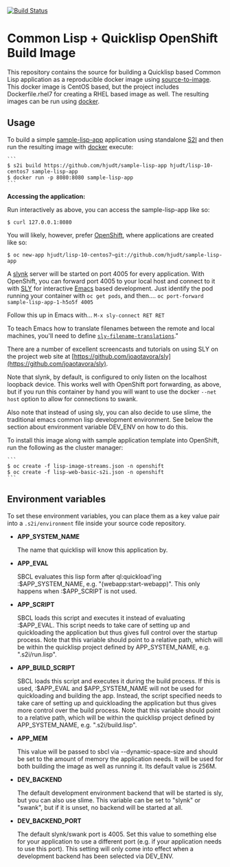 [![Build Status](https://travis-ci.org/hjudt/s2i-lisp.svg?branch=master)](https://travis-ci.org/hjudt/s2i-lisp)

Common Lisp + Quicklisp OpenShift Build Image
==============================================

This repository contains the source for building a Quicklisp based Common Lisp application as a reproducible docker image using [source-to-image](https://github.com/openshift/source-to-image). This docker image is CentOS based, but the project includes Dockerfile.rhel7 for creating a RHEL based image as well.  The resulting images can be run using [docker](http://docker.io).


Usage
---------------------
To build a simple [sample-lisp-app](https://github.com/hjudt/sample-lisp-app) application using standalone [S2I](https://github.com/openshift/source-to-image) and then run the resulting image with [docker](http://docker.io) execute:

    ```
    $ s2i build https://github.com/hjudt/sample-lisp-app hjudt/lisp-10-centos7 sample-lisp-app
    $ docker run -p 8080:8080 sample-lisp-app
    ```

**Accessing the application:**

Run interactively as above, you can access the sample-lisp-app like so:
```
$ curl 127.0.0.1:8080
```

You will likely, however, prefer [OpenShift](https://www.openshift.com), where applications are created like so:
```
$ oc new-app hjudt/lisp-10-centos7~git://github.com/hjudt/sample-lisp-app
```

A [slynk](https://github.com/joaotavora/sly) server will be started on port 4005 for every application.  With OpenShift, you can forward port 4005 to your local host and connect to it with [SLY](https://github.com/joaotavora/sly) for interactive [Emacs](https://www.gnu.org/software/emacs/) based development.  Just identify the pod running your container with `oc get pods`, and then....
```oc port-forward sample-lisp-app-1-h5o5f 4005```

Follow this up in Emacs with...
```M-x sly-connect RET RET```

To teach Emacs how to translate filenames between the remote and local machines, you'll need to define [```sly-filename-translations```](http://joaotavora.github.io/sly/#Setting-up-pathname-translations)."

There are a number of excellent screencasts and tutorials on using SLY on the project web site at [https://github.com/joaotavora/sly](https://github.com/joaotavora/sly).

Note that slynk, by default, is configured to only listen on the
localhost loopback device.  This works well with OpenShift port
forwarding, as above, but if you run this container by hand you will
want to use the docker `--net host` option to allow for connections to
swank.

Also note that instead of using sly, you can also decide to use
slime, the traditional emacs common lisp development environment.
See below the section about environment variable DEV_ENV on how
to do this.

To install this image along with sample application template into OpenShift, run the following as the cluster manager:

    ```
    $ oc create -f lisp-image-streams.json -n openshift
    $ oc create -f lisp-web-basic-s2i.json -n openshift
    ```

Environment variables
---------------------

To set these environment variables, you can place them as a key value pair into a `.s2i/environment`
file inside your source code repository.

* **APP_SYSTEM_NAME**

    The name that quicklisp will know this application by.

* **APP_EVAL**

    SBCL evaluates this lisp form after ql:quickload'ing
    :$APP_SYSTEM_NAME, e.g. "(webapp:start-webapp)". This only happens
    when :$APP_SCRIPT is not used.

* **APP_SCRIPT**

    SBCL loads this script and executes it instead of evaluating
    :$APP_EVAL. This script needs to take care of setting up and
    quickloading the application but thus gives full control over the
    startup process. Note that this variable should point to a
    relative path, which will be within the quicklisp project defined
    by APP_SYSTEM_NAME, e.g. ".s2i/run.lisp".

* **APP_BUILD_SCRIPT**

    SBCL loads this script and executes it during the build process.
    If this is used, :$APP_EVAL and $APP_SYSTEM_NAME will not be used
    for quickloading and building the app. Instead, the script
    specified needs to take care of setting up and quickloading the
    application but thus gives more control over the build
    process. Note that this variable should point to a relative path,
    which will be within the quicklisp project defined by
    APP_SYSTEM_NAME, e.g. ".s2i/build.lisp".

* **APP_MEM**

    This value will be passed to sbcl via --dynamic-space-size and
    should be set to the amount of memory the application needs. It
    will be used for both building the image as well as running it.
    Its default value is 256M.

* **DEV_BACKEND**

    The default development environment backend that will be started
    is sly, but you can also use slime. This variable can be set to
    "slynk" or "swank", but if it is unset, no backend will be started
    at all.

* **DEV_BACKEND_PORT**

    The default slynk/swank port is 4005. Set this value to something
    else for your application to use a different port (e.g. if your
    application needs to use this port). This setting will only come
    into effect when a development backend has been selected via
    DEV_ENV.
